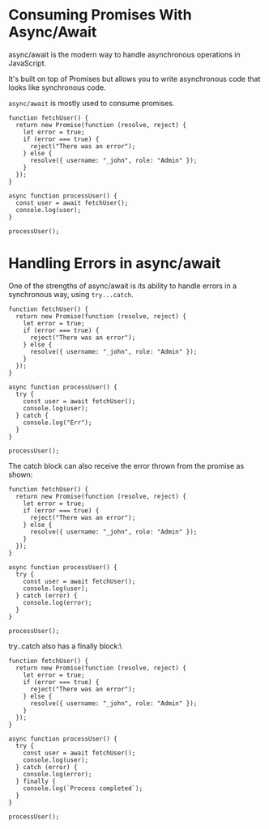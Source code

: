 # Consuming Promises With Async/Await

async/await is the modern way to handle asynchronous operations in JavaScript.

It's built on top of Promises but allows you to write asynchronous code that looks like synchronous code.

`async/await` is mostly used to consume promises.

```
function fetchUser() {
  return new Promise(function (resolve, reject) {
    let error = true;
    if (error === true) {
      reject("There was an error");
    } else {
      resolve({ username: "_john", role: "Admin" });
    }
  });
}

async function processUser() {
  const user = await fetchUser();
  console.log(user);
}

processUser();
```

# Handling Errors in async/await

One of the strengths of async/await is its ability to handle errors in a synchronous way, using `try...catch`.

```
function fetchUser() {
  return new Promise(function (resolve, reject) {
    let error = true;
    if (error === true) {
      reject("There was an error");
    } else {
      resolve({ username: "_john", role: "Admin" });
    }
  });
}

async function processUser() {
  try {
    const user = await fetchUser();
    console.log(user);
  } catch {
    console.log("Err");
  }
}

processUser();
```

The catch block can also receive the error thrown from the promise as shown:

```
function fetchUser() {
  return new Promise(function (resolve, reject) {
    let error = true;
    if (error === true) {
      reject("There was an error");
    } else {
      resolve({ username: "_john", role: "Admin" });
    }
  });
}

async function processUser() {
  try {
    const user = await fetchUser();
    console.log(user);
  } catch (error) {
    console.log(error);
  }
}

processUser();
```

try..catch also has a finally block:\

```
function fetchUser() {
  return new Promise(function (resolve, reject) {
    let error = true;
    if (error === true) {
      reject("There was an error");
    } else {
      resolve({ username: "_john", role: "Admin" });
    }
  });
}

async function processUser() {
  try {
    const user = await fetchUser();
    console.log(user);
  } catch (error) {
    console.log(error);
  } finally {
    console.log(`Process completed`);
  }
}

processUser();
```

